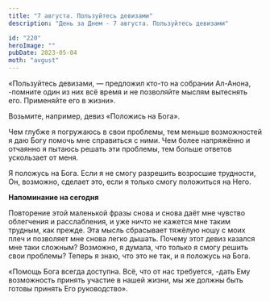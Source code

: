 ```yaml
---
title: "7 августа. Пользуйтесь девизами"
description: "День за Днем - 7 августа. Пользуйтесь девизами"

id: "220"
heroImage: ""
pubDate: 2023-05-04
moth: "avgust"
---
```


«Пользуйтесь девизами, — предложил кто-то на собрании Ал-Анона, -помните один
из них всё время и не позволяйте мыслям вытеснять его. Применяйте его в
жизни».

Возьмите, например, девиз «Положись на Бога».

Чем глубже я погружаюсь в свои проблемы, тем меньше возможностей я даю Богу
помочь мне справиться с ними. Чем более напряжённо и отчаянно я пытаюсь решать
эти проблемы, тем больше ответов ускользает от меня.

Я положусь на Бога. Если я не смогу разрешить возросшие трудности, Он,
возможно, сделает это, если я только смогу положиться на Него.

**Напоминание на сегодня**

Повторение этой маленькой фразы снова и снова даёт мне чувство облегчения и
расслабления, и уже ничто не кажется мне таким трудным, как прежде. Эта мысль
сбрасывает тяжёлую ношу с моих плеч и позволяет мне снова легко дышать. Почему
этот девиз казался мне таки сложным? Возможно, я думала, что только я смогу
решить свои проблемы? Теперь я знаю, что это не так, и я положусь на Бога.

«Помощь Бога всегда доступна. Всё, что от нас требуется, -дать Ему возможность
принять участие в нашей жизни, мы же должны быть готовы принять Его
руководство».
